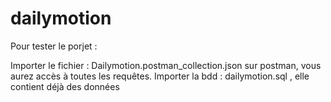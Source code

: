 # dailymotion

Pour tester le porjet :

Importer le fichier : Dailymotion.postman_collection.json sur postman, vous aurez accès à toutes les requêtes.
Importer la bdd : dailymotion.sql , elle contient déjà des données
